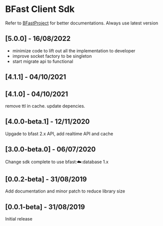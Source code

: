 # BFast Client Sdk

Refer to [BFastProject](http://bfast.fahamutech.com/docs) for better documentations.
Always use latest version

## [5.0.0] - 16/08/2022

- minimize code to lift out all the implementation to developer
- improve socket factory to be singleton
- start migrate api to functional

## [4.1.1] - 04/10/2021

## [4.1.0] - 04/10/2021

remove ttl in cache.
update depencies.

## [4.0.0-beta.1] - 12/11/2020

Upgade to bfast 2.x API, add realtime API and cache

## [3.0.0-beta.0] - 06/07/2020

Change sdk complete to use bfast::cloud::database 1.x

## [0.0.2-beta] - 31/08/2019

Add documentation and minor patch to reduce library size

## [0.0.1-beta] - 31/08/2019

Initial release

